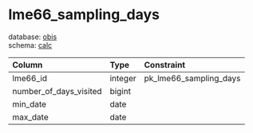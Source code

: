 # lme66_sampling_days
database: [obis](../)  
schema: [calc](calc)  

|Column|Type|Constraint|
|:---|:---|:---|
|lme66_id|integer|pk_lme66_sampling_days |
|number_of_days_visited|bigint||
|min_date|date||
|max_date|date||

